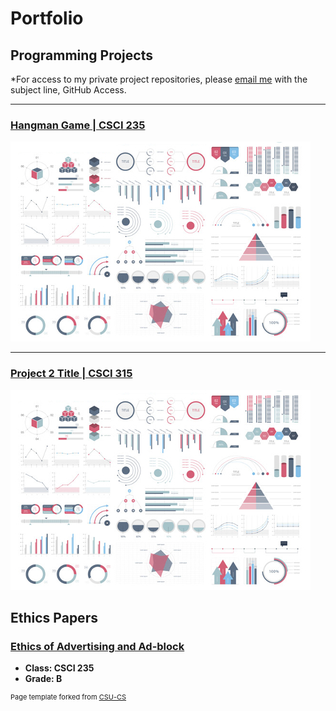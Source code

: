 Portfolio
=========

Programming Projects
--------------------

*For access to my private project repositories, please [email me](mailto:creigcooke@gmail.com?subject=GitHub%20Access) with the subject line, GitHub Access.

---
### [Hangman Game | CSCI 235](project1)

![Project 1 Thumbnail Name](images/dummy_thumbnail.jpg)

---
### [Project 2 Title | CSCI 315](project1)

![Project 2 Thumbnail Name](images/dummy_thumbnail.jpg)


Ethics Papers
-------------

### [Ethics of Advertising and Ad-block](/pdf/Ethics_Paper.pdf)

-   **Class: CSCI 235**  
-   **Grade: B**


<p style="font-size:11px">Page template forked from <a href="https://github.com/csu-cs/csci-portfolio">CSU-CS</a></p>
<!-- Remove above link if you don't want to attributive -->
